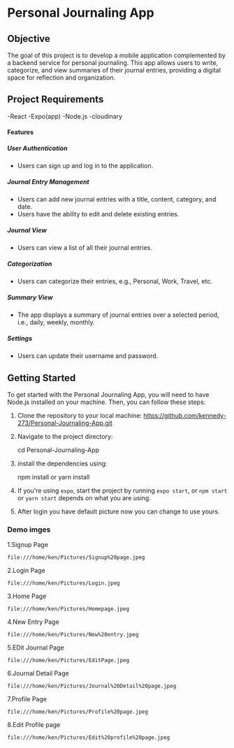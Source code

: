 # Personal Journaling App

## Objective

The goal of this project is to develop a mobile application complemented by a backend service for personal journaling. This app allows users to write, categorize, and view summaries of their journal entries, providing a digital space for reflection and organization.

## Project Requirements
-React
-Expo(app)
-Node.js
-cloudinary

#### Features

##### User Authentication

- Users can sign up and log in to the application.

##### Journal Entry Management

- Users can add new journal entries with a title, content, category, and date.
- Users have the ability to edit and delete existing entries.

##### Journal View

- Users can view a list of all their journal entries.

##### Categorization

- Users can categorize their entries, e.g., Personal, Work, Travel, etc.

##### Summary View

- The app displays a summary of journal entries over a selected period, i.e., daily, weekly, monthly.

##### Settings

- Users can update their username and password.

## Getting Started

To get started with the Personal Journaling App, you will need to have Node.js installed on your machine. Then, you can follow these steps:

1. Clone the repository to your local machine: https://github.com/kennedy-273/Personal-Journaling-App.git

2. Navigate to the project directory:

    cd Personal-Journaling-App

3. install the dependencies using:

    npm install
        or
    yarn install


4. If you're using `expo`, start the project by running `expo start`, or  `npm start ` or `yarn start` depends on what you are using.

5. After login you have default picture now you can change to use yours.

 

### Demo imges 
 1.Signup Page

    file:///home/ken/Pictures/Signup%20page.jpeg

2.Login Page
    
    file:///home/ken/Pictures/Login.jpeg

3.Home Page

    file:///home/ken/Pictures/Homepage.jpeg

4.New Entry Page

    file:///home/ken/Pictures/New%20entry.jpeg

5.EDit Journal Page

    file:///home/ken/Pictures/EditPage.jpeg

6.Journal Detail Page

    file:///home/ken/Pictures/Journal%20Detail%20page.jpeg

7.Profile Page

    file:///home/ken/Pictures/Profile%20page.jpeg

8.Edit Profile page

    file:///home/ken/Pictures/Edit%20profile%20page.jpeg


